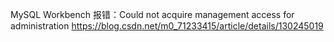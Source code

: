 MySQL Workbench 报错：Could not acquire management access for administration
<https://blog.csdn.net/m0_71233415/article/details/130245019>